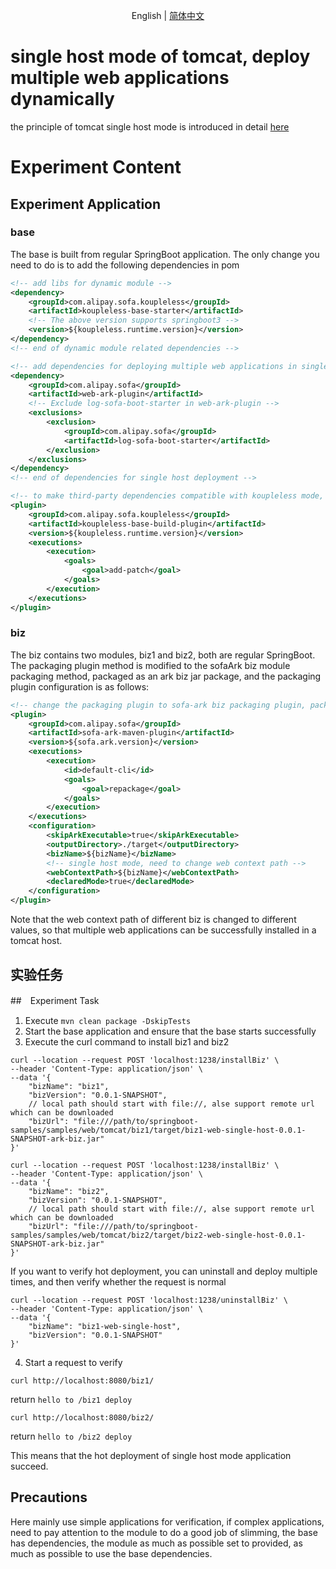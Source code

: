 <div align="center">

English | [简体中文](./README-zh_CN.md)

</div>

# single host mode of tomcat, deploy multiple web applications dynamically
the principle of tomcat single host mode is introduced in detail [here](https://www.sofastack.tech/projects/sofa-boot/sofa-ark-multi-web-component-deploy/)

# Experiment Content
## Experiment Application
### base
The base is built from regular SpringBoot application. The only change you need to do is to add the following dependencies in pom
```xml
<!-- add libs for dynamic module -->
<dependency>
    <groupId>com.alipay.sofa.koupleless</groupId>
    <artifactId>koupleless-base-starter</artifactId>
    <!-- The above version supports springboot3 -->
    <version>${koupleless.runtime.version}</version>
</dependency>
<!-- end of dynamic module related dependencies -->

<!-- add dependencies for deploying multiple web applications in single host mode of tomcat here -->
<dependency>
    <groupId>com.alipay.sofa</groupId>
    <artifactId>web-ark-plugin</artifactId>
    <!-- Exclude log-sofa-boot-starter in web-ark-plugin -->
    <exclusions>
        <exclusion>
            <groupId>com.alipay.sofa</groupId>
            <artifactId>log-sofa-boot-starter</artifactId>
        </exclusion>
    </exclusions>
</dependency>
<!-- end of dependencies for single host deployment -->

<!-- to make third-party dependencies compatible with koupleless mode, add the following build plugin -->
<plugin>
    <groupId>com.alipay.sofa.koupleless</groupId>
    <artifactId>koupleless-base-build-plugin</artifactId>
    <version>${koupleless.runtime.version}</version>
    <executions>
        <execution>
            <goals>
                <goal>add-patch</goal>
            </goals>
        </execution>
    </executions>
</plugin>
```

### biz
The biz contains two modules, biz1 and biz2, both are regular SpringBoot. The packaging plugin method is modified to the sofaArk biz module packaging method, packaged as an ark biz jar package, and the packaging plugin configuration is as follows:
```xml
<!-- change the packaging plugin to sofa-ark biz packaging plugin, packaged as ark biz jar -->
<plugin>
    <groupId>com.alipay.sofa</groupId>
    <artifactId>sofa-ark-maven-plugin</artifactId>
    <version>${sofa.ark.version}</version>
    <executions>
        <execution>
            <id>default-cli</id>
            <goals>
                <goal>repackage</goal>
            </goals>
        </execution>
    </executions>
    <configuration>
        <skipArkExecutable>true</skipArkExecutable>
        <outputDirectory>./target</outputDirectory>
        <bizName>${bizName}</bizName>
        <!-- single host mode, need to change web context path -->
        <webContextPath>${bizName}</webContextPath>
        <declaredMode>true</declaredMode>
    </configuration>
</plugin>
```
Note that the web context path of different biz is changed to different values, so that multiple web applications can be successfully installed in a tomcat host.

## 实验任务
##　Experiment Task
1. Execute `mvn clean package -DskipTests`
2. Start the base application and ensure that the base starts successfully
3. Execute the curl command to install biz1 and biz2
```shell
curl --location --request POST 'localhost:1238/installBiz' \
--header 'Content-Type: application/json' \
--data '{
    "bizName": "biz1",
    "bizVersion": "0.0.1-SNAPSHOT",
    // local path should start with file://, alse support remote url which can be downloaded
    "bizUrl": "file:///path/to/springboot-samples/samples/web/tomcat/biz1/target/biz1-web-single-host-0.0.1-SNAPSHOT-ark-biz.jar"
}'
```

```shell
curl --location --request POST 'localhost:1238/installBiz' \
--header 'Content-Type: application/json' \
--data '{
    "bizName": "biz2",
    "bizVersion": "0.0.1-SNAPSHOT",
    // local path should start with file://, alse support remote url which can be downloaded
    "bizUrl": "file:///path/to/springboot-samples/samples/web/tomcat/biz2/target/biz2-web-single-host-0.0.1-SNAPSHOT-ark-biz.jar"
}'
```

If you want to verify hot deployment, you can uninstall and deploy multiple times, and then verify whether the request is normal
```shell
curl --location --request POST 'localhost:1238/uninstallBiz' \
--header 'Content-Type: application/json' \
--data '{
    "bizName": "biz1-web-single-host",
    "bizVersion": "0.0.1-SNAPSHOT"
}'
```

4. Start a request to verify
```shell
curl http://localhost:8080/biz1/
```
return `hello to /biz1 deploy`

```shell
curl http://localhost:8080/biz2/
```
return `hello to /biz2 deploy`

This means that the hot deployment of single host mode application succeed.

## Precautions
Here mainly use simple applications for verification, if complex applications, need to pay attention to the module to do a good job of slimming, the base has dependencies, the module as much as possible set to provided, as much as possible to use the base dependencies.
